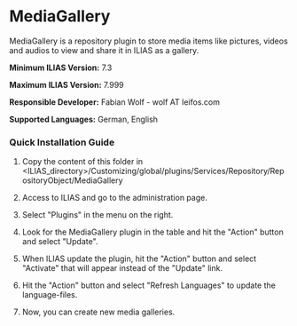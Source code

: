 # MediaGallery

MediaGallery is a repository plugin to store media items like pictures, videos and audios to view and share it in ILIAS as a gallery.

**Minimum ILIAS Version:**
7.3

**Maximum ILIAS Version:**
7.999

**Responsible Developer:**
Fabian Wolf - wolf AT leifos.com

**Supported Languages:**
German, English

### Quick Installation Guide
1. Copy the content of this folder in <ILIAS_directory>/Customizing/global/plugins/Services/Repository/RepositoryObject/MediaGallery

2. Access to ILIAS and go to the administration page.

3. Select "Plugins" in the menu on the right.

5. Look for the MediaGallery plugin in the table and hit the "Action" button and select "Update".

6. When ILIAS update the plugin, hit the "Action" button and select "Activate" that will appear instead of the "Update" link.

7. Hit the "Action" button and select "Refresh Languages" to update the language-files.

8. Now, you can create new media galleries.
